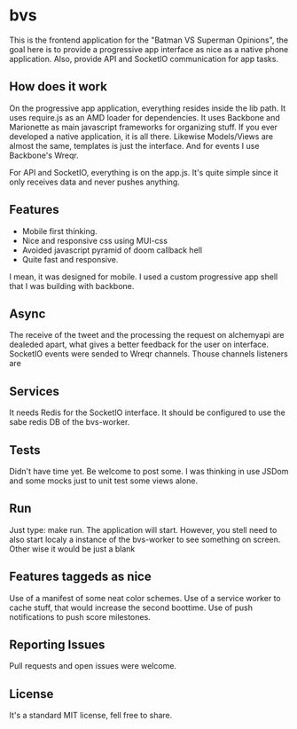 bvs
==========

This is the frontend application for the "Batman VS Superman Opinions", the goal here is to provide a progressive app interface as nice as a native phone application. Also, provide API and SocketIO communication for app tasks.

How does it work
----------------

On the progressive app application, everything resides inside the lib path. It uses require.js as an AMD loader for dependencies. It uses Backbone and Marionette as main javascript frameworks for organizing stuff. If you ever developed a native application, it is all there. Likewise Models/Views are almost the same, templates is just the interface. And for events I use Backbone's Wreqr.

For API and SocketIO, everything is on the app.js. It's quite simple since it only receives data and never pushes anything.

Features
--------

 - Mobile first thinking.
 - Nice and responsive css using MUI-css
 - Avoided javascript pyramid of doom callback hell
 - Quite fast and responsive.

I mean, it was designed for mobile. I used a custom progressive app shell that I was building with backbone.

Async
-----

The receive of the tweet and the processing the request on alchemyapi are dealeded apart, what gives a better feedback for the user on interface. SocketIO events were sended to Wreqr channels. Thouse channels listeners are

Services
--------

It needs Redis for the SocketIO interface. It should be configured to use the sabe redis DB of the bvs-worker.


Tests
-----

Didn't have time yet. Be welcome to post some. I was thinking in use JSDom and some mocks just to unit test some views alone.

Run
---

Just type: make run. The application will start. However, you stell need to also start localy a instance of the bvs-worker to see something on screen. Other wise it would be just a blank

Features taggeds as nice
------------------------

Use of a manifest of some neat color schemes.
Use of a service worker to cache stuff, that would increase the second boottime.
Use of push notifications to push score milestones.

Reporting Issues
----------------

Pull requests and open issues were welcome.

License
-------

It's a standard MIT license, fell free to share.
